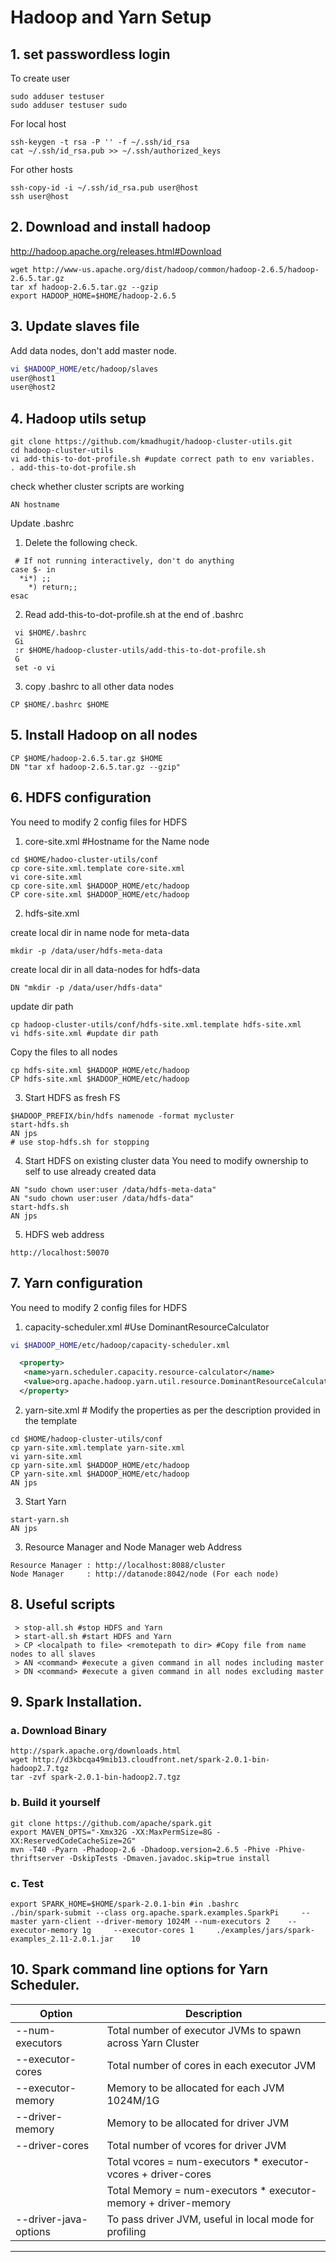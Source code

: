 # Hadoop and Yarn Setup

## 1. set passwordless login

To create user
```
sudo adduser testuser
sudo adduser testuser sudo
```

For local host

```
ssh-keygen -t rsa -P '' -f ~/.ssh/id_rsa 
cat ~/.ssh/id_rsa.pub >> ~/.ssh/authorized_keys
 ```
For other hosts

```
ssh-copy-id -i ~/.ssh/id_rsa.pub user@host
ssh user@host
```
## 2. Download and install hadoop

http://hadoop.apache.org/releases.html#Download

```
wget http://www-us.apache.org/dist/hadoop/common/hadoop-2.6.5/hadoop-2.6.5.tar.gz 
tar xf hadoop-2.6.5.tar.gz --gzip
export HADOOP_HOME=$HOME/hadoop-2.6.5
```

## 3. Update slaves file

Add data nodes, don't add master node.
```bash
vi $HADOOP_HOME/etc/hadoop/slaves
user@host1
user@host2
```

## 4. Hadoop utils setup
```
git clone https://github.com/kmadhugit/hadoop-cluster-utils.git
cd hadoop-cluster-utils
vi add-this-to-dot-profile.sh #update correct path to env variables.
. add-this-to-dot-profile.sh
```

check whether cluster scripts are working

```
AN hostname
```

Update .bashrc

 1. Delete the following check.
  ```
   # If not running interactively, don't do anything
case $- in
    *i*) ;;
      *) return;;
esac
  ```
  
 2. Read add-this-to-dot-profile.sh at the end of .bashrc

 ```
  vi $HOME/.bashrc
  Gi
  :r $HOME/hadoop-cluster-utils/add-this-to-dot-profile.sh
  G
  set -o vi
 ```
 
 3. copy .bashrc to all other data nodes
  
  ``` 
  CP $HOME/.bashrc $HOME
  ```


## 5. Install Hadoop on all nodes
```
CP $HOME/hadoop-2.6.5.tar.gz $HOME
DN "tar xf hadoop-2.6.5.tar.gz --gzip"
```

## 6. HDFS configuration

You need to modify 2 config files for HDFS

1. core-site.xml #Hostname for the Name node
  ```
  cd $HOME/hadoo-cluster-utils/conf
  cp core-site.xml.template core-site.xml
  vi core-site.xml
  cp core-site.xml $HADOOP_HOME/etc/hadoop
  CP core-site.xml $HADOOP_HOME/etc/hadoop
  ```
  
2. hdfs-site.xml 

  create local dir in name node for meta-data
  
  ``` mkdir -p /data/user/hdfs-meta-data ```
  
  create local dir in all data-nodes for hdfs-data 
  
  ``` DN "mkdir -p /data/user/hdfs-data" ```

  update dir path
  ```
  cp hadoop-cluster-utils/conf/hdfs-site.xml.template hdfs-site.xml
  vi hdfs-site.xml #update dir path
  ```
  Copy the files to all nodes
  
  ```
  cp hdfs-site.xml $HADOOP_HOME/etc/hadoop
  CP hdfs-site.xml $HADOOP_HOME/etc/hadoop
   ```

3. Start HDFS as fresh FS

 ```
$HADOOP_PREFIX/bin/hdfs namenode -format mycluster
start-hdfs.sh
AN jps 
# use stop-hdfs.sh for stopping
 ```

4. Start HDFS on existing cluster data
 You need to modify ownership to self to use already created data

 ```
 AN "sudo chown user:user /data/hdfs-meta-data"
 AN "sudo chown user:user /data/hdfs-data"
 start-hdfs.sh
 AN jps
 ```

5. HDFS web address 

 ```
 http://localhost:50070
 ```

## 7. Yarn configuration

You need to modify 2 config files for HDFS

1. capacity-scheduler.xml #Use DominantResourceCalculator

  ```bash
  vi $HADOOP_HOME/etc/hadoop/capacity-scheduler.xml
  ```  
  ```xml
    <property>
     <name>yarn.scheduler.capacity.resource-calculator</name>
     <value>org.apache.hadoop.yarn.util.resource.DominantResourceCalculator</value>
    </property>
  ```
2. yarn-site.xml # Modify the properties as per the description provided in the template
  
  ```
  cd $HOME/hadoop-cluster-utils/conf
  cp yarn-site.xml.template yarn-site.xml
  vi yarn-site.xml
  cp yarn-site.xml $HADOOP_HOME/etc/hadoop
  CP yarn-site.xml $HADOOP_HOME/etc/hadoop
  AN jps
  ```
  
3. Start Yarn
 ```
 start-yarn.sh
 AN jps
 ```
 
3. Resource Manager and Node Manager web Address
 ```
 Resource Manager : http://localhost:8088/cluster
 Node Manager     : http://datanode:8042/node (For each node)
 ```
 
## 8. Useful scripts
 
 ```
  > stop-all.sh #stop HDFS and Yarn
  > start-all.sh #start HDFS and Yarn
  > CP <localpath to file> <remotepath to dir> #Copy file from name nodes to all slaves
  > AN <command> #execute a given command in all nodes including master
  > DN <command> #execute a given command in all nodes excluding master
 ```

## 9. Spark Installation.

### a. Download Binary

```
http://spark.apache.org/downloads.html
wget http://d3kbcqa49mib13.cloudfront.net/spark-2.0.1-bin-hadoop2.7.tgz
tar -zvf spark-2.0.1-bin-hadoop2.7.tgz
```

### b. Build it yourself

```
git clone https://github.com/apache/spark.git
export MAVEN_OPTS="-Xmx32G -XX:MaxPermSize=8G -XX:ReservedCodeCacheSize=2G"
mvn -T40 -Pyarn -Phadoop-2.6 -Dhadoop.version=2.6.5 -Phive -Phive-thriftserver -DskipTests -Dmaven.javadoc.skip=true install
```

### c. Test
```
export SPARK_HOME=$HOME/spark-2.0.1-bin #in .bashrc
./bin/spark-submit --class org.apache.spark.examples.SparkPi     --master yarn-client --driver-memory 1024M --num-executors 2    --executor-memory 1g     --executor-cores 1     ./examples/jars/spark-examples_2.11-2.0.1.jar    10 
```

## 10. Spark command line options for Yarn Scheduler.


| Option | Description |
|--------|-------------|
| --num-executors | Total number of executor JVMs to spawn across Yarn Cluster |
| --executor-cores | Total number of cores in each executor JVM |
| --executor-memory | Memory to be allocated for each JVM 1024M/1G|
| --driver-memory | Memory to be allocated for driver JVM |
| --driver-cores  | Total number of vcores for driver JVM |
|   | Total vcores = num-executors * executor-vcores + driver-cores  |
|   | Total Memory = num-executors * executor-memory + driver-memory |  
|--driver-java-options | To pass driver JVM, useful in local mode for profiling |

-----------------------------------------------------------------
